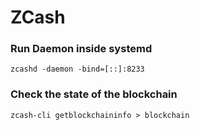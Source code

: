 # ZCash 
### Run Daemon inside systemd
```
zcashd -daemon -bind=[::]:8233
```

### Check the state of the blockchain
```
zcash-cli getblockchaininfo > blockchain
```
